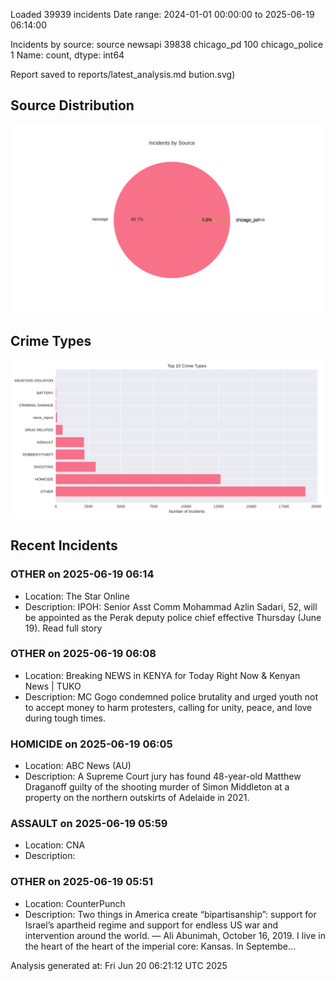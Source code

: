 
Loaded 39939 incidents
Date range: 2024-01-01 00:00:00 to 2025-06-19 06:14:00

Incidents by source:
source
newsapi           39838
chicago_pd          100
chicago_police        1
Name: count, dtype: int64

Report saved to reports/latest_analysis.md
bution.svg)

## Source Distribution
![Source Distribution](images/source_distribution.svg)

## Crime Types
![Crime Types](images/crime_types.svg)

## Recent Incidents

### OTHER on 2025-06-19 06:14
- Location: The Star Online
- Description: IPOH: Senior Asst Comm Mohammad Azlin Sadari, 52, will be appointed as the Perak deputy police chief effective Thursday (June 19). Read full story


### OTHER on 2025-06-19 06:08
- Location: Breaking NEWS in KENYA for Today Right Now & Kenyan News | TUKO
- Description: MC Gogo condemned police brutality and urged youth not to accept money to harm protesters, calling for unity, peace, and love during tough times.


### HOMICIDE on 2025-06-19 06:05
- Location: ABC News (AU)
- Description: A Supreme Court jury has found 48-year-old Matthew Draganoff guilty of the shooting murder of Simon Middleton at a property on the northern outskirts of Adelaide in 2021.


### ASSAULT on 2025-06-19 05:59
- Location: CNA
- Description: <![CDATA[ Taeil and two of his acquaintances have been charged with aggravated quasi-rape, following accusations that they had sexually assaulted a woman in June last year. ]]>


### OTHER on 2025-06-19 05:51
- Location: CounterPunch
- Description: Two things in America create “bipartisanship”: support for Israel’s apartheid regime and support for endless US war and intervention around the world. — Ali Abunimah, October 16, 2019. I live in the heart of the heart of the imperial core: Kansas. In Septembe…

Analysis generated at: Fri Jun 20 06:21:12 UTC 2025
